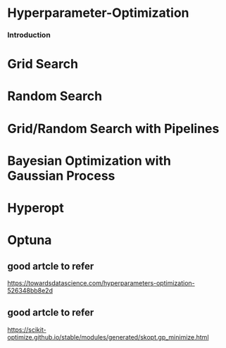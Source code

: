 # Hyperparameter-Optimization
### Introduction

# Grid Search
# Random Search
# Grid/Random Search with Pipelines
# Bayesian Optimization with Gaussian Process
# Hyperopt
# Optuna

## good artcle to refer
https://towardsdatascience.com/hyperparameters-optimization-526348bb8e2d

## good artcle to refer
https://scikit-optimize.github.io/stable/modules/generated/skopt.gp_minimize.html
